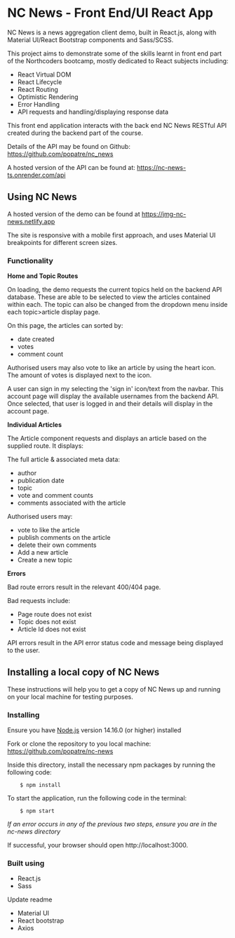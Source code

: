 # NC News - Front End/UI React App

NC News is a news aggregation client demo, built in React.js, along with Material UI/React Bootstrap components and Sass/SCSS.

This project aims to demonstrate some of the skills learnt in front end part of the Northcoders bootcamp, mostly dedicated to React subjects including:

-   React Virtual DOM
-   React Lifecycle
-   React Routing
-   Optimistic Rendering
-   Error Handling
-   API requests and handling/displaying response data

This front end application interacts with the back end NC News RESTful API created during the backend part of the course.

Details of the API may be found on Github: https://github.com/popatre/nc_news

A hosted version of the API can be found at: https://nc-news-ts.onrender.com/api

## Using NC News

A hosted version of the demo can be found at https://jmg-nc-news.netlify.app

The site is responsive with a mobile first approach, and uses Material UI breakpoints for different screen sizes.

### Functionality

**Home and Topic Routes**

On loading, the demo requests the current topics held on the backend API database. These are able to be selected to view the articles contained within each.
The topic can also be changed from the dropdown menu inside each topic>article display page.

On this page, the articles can sorted by:

-   date created
-   votes
-   comment count

Authorised users may also vote to like an article by using the heart icon. The amount of votes is displayed next to the icon.

A user can sign in my selecting the 'sign in' icon/text from the navbar. This account page will display the available usernames from the backend API.
Once selected, that user is logged in and their details will display in the account page.

**Individual Articles**

The Article component requests and displays an article based on the supplied route. It displays:

The full article & associated meta data:

-   author
-   publication date
-   topic
-   vote and comment counts
-   comments associated with the article

Authorised users may:

-   vote to like the article
-   publish comments on the article
-   delete their own comments
-   Add a new article
-   Create a new topic

**Errors**

Bad route errors result in the relevant 400/404 page.

Bad requests include:

-   Page route does not exist
-   Topic does not exist
-   Article Id does not exist

API errors result in the API error status code and message being displayed to the user.

## Installing a local copy of NC News

These instructions will help you to get a copy of NC News up and running on your local machine for testing purposes.

### Installing

Ensure you have [Node.js](https://nodejs.org/en/download/) version 14.16.0 (or higher) installed

Fork or clone the repository to you local machine: https://github.com/popatre/nc-news

Inside this directory, install the necessary npm packages by running the following code:

        $ npm install

To start the application, run the following code in the terminal:

        $ npm start

_If an error occurs in any of the previous two steps, ensure you are in the nc-news directory_

If successful, your browser should open http://localhost:3000.

### Built using

-   React.js
-   Sass

  Update readme
-   Material UI
-   React bootstrap
-   Axios

